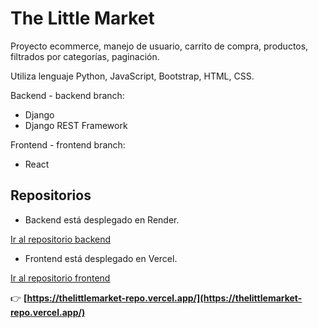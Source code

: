 # The Little Market

Proyecto ecommerce, manejo de usuario, carrito de compra, productos, filtrados por categorías, paginación.

Utiliza lenguaje Python, JavaScript, Bootstrap, HTML, CSS.

Backend - backend branch:
* Django
* Django REST Framework

Frontend - frontend branch:
* React


## Repositorios

* Backend está desplegado en Render.

[Ir al repositorio backend](https://github.com/kurotom/backend_thelittlemarket)


* Frontend está desplegado en Vercel.

[Ir al repositorio frontend](https://github.com/kurotom/frontend_thelittlemarket)


:point_right: **[https://thelittlemarket-repo.vercel.app/](https://thelittlemarket-repo.vercel.app/)**
